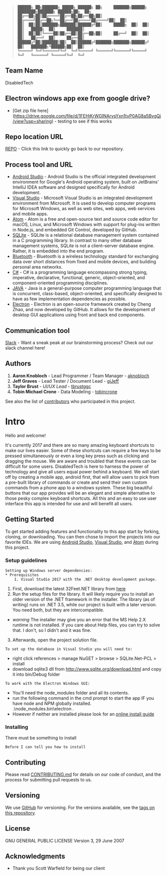 > ```
>██████╗ ██╗███████╗ █████╗ ██████╗ ██╗     ███████╗██████╗ ████████╗███████╗ ██████╗██╗  ██╗
>██╔══██╗██║██╔════╝██╔══██╗██╔══██╗██║     ██╔════╝██╔══██╗╚══██╔══╝██╔════╝██╔════╝██║  ██║
>██║  ██║██║███████╗███████║██████╔╝██║     █████╗  ██║  ██║   ██║   █████╗  ██║     ███████║
>██║  ██║██║╚════██║██╔══██║██╔══██╗██║     ██╔══╝  ██║  ██║   ██║   ██╔══╝  ██║     ██╔══██║
>██████╔╝██║███████║██║  ██║██████╔╝███████╗███████╗██████╔╝   ██║   ███████╗╚██████╗██║  ██║
>╚═════╝ ╚═╝╚══════╝╚═╝  ╚═╝╚═════╝ ╚══════╝╚══════╝╚═════╝    ╚═╝   ╚══════╝ ╚═════╝╚═╝  ╚═╝
> ```

## Team Name

DisabledTech

## Electron windows app exe from google drive?

* [Get zip file here] (https://drive.google.com/file/d/1FEHiKrWGINArvsYxn1tvP0AG8a5BvgQj/view?usp=sharing) - testing to see if this works

## Repo location URL

[REPO](https://github.com/soft-eng-practicum/disabledTech) - Click this link to quickly go back to our repository.

## Process tool and URL

* [Android Studio](https://developer.android.com/studio/index.html) - Android Studio is the official integrated development environment for Google's Android operating system, built on JetBrains' IntelliJ IDEA software and designed specifically for Android development.
* [Visual Studio](https://www.visualstudio.com/) - Microsoft Visual Studio is an integrated development environment from Microsoft. It is used to develop computer programs for Microsoft Windows, as well as web sites, web apps, web services and mobile apps.
* [Atom](https://atom.io/) - Atom is a free and open-source text and source code editor for macOS, Linux, and Microsoft Windows with support for plug-ins written in Node.js, and embedded Git Control, developed by GitHub.
* [SQLite](https://www.sqlite.org/) - SQLite is a relational database management system contained in a C programming library. In contrast to many other database management systems, SQLite is not a client–server database engine. Rather, it is embedded into the end program.
* [Bluetooth](https://www.bluetooth.com/) - Bluetooth is a wireless technology standard for exchanging data over short distances from fixed and mobile devices, and building personal area networks.
* [C#](https://docs.microsoft.com/en-us/dotnet/csharp/csharp) - C# is a programming language encompassing strong typing, imperative, declarative, functional, generic, object-oriented, and component-oriented programming disciplines.
* [JAVA](http://docs.oracle.com/javase/8/) - Java is a general-purpose computer programming language that is concurrent, class-based, object-oriented, and specifically designed to have as few implementation dependencies as possible.
* [Electron](https://electronjs.org/) - Electron is an open-source framework created by Cheng Zhao, and now developed by GitHub. It allows for the development of desktop GUI applications using front and back end components.

## Communication tool

[Slack](https://ggc-dev.slack.com/messages/C6R5CJVC6/) - Want a sneak peak at our brainstorming process?  Check out our slack channel here!

## Authors

1. **Aaron Knobloch** - Lead Programmer / Team Manager - [aknobloch](https://github.com/aknobloch)
2. **Jeff Graves** - Lead Tester / Document Lead - [giJeff](https://github.com/giJeff)
3. **Taylor Brust** - *UI/UX Lead* - [tbrustggc](https://github.com/tbrustggc)
4. **Tobin Michael Crone** - Data Modeling - [tobincrone](https://github.com/tobincrone)

See also the list of [contributors](https://github.com/soft-eng-practicum/disabledTech/graphs/contributors) who participated in this project.


# Intro

Hello and welcome!  

It's currently 2017 and there are so many amazing keyboard shortcuts to make our lives easier.  Some of these shortcuts can require a few keys to be pressed simultaneously or even a long key press such as clicking and dragging the mouse.  We are aware and troubled that these events can be difficult for some users.  DisabledTech is here to harness the power of technology and give all users equal power behind a keyboard.  We will start off by creating a mobile app, android first, that will allow users to pick from a pre-built library of commands or create and send their own custom commands from a phone app to a windows system.  These big beautiful buttons that our app provides will be an elegant and simple alternative to those pesky complex keyboard shortcuts.  All this and an easy to use user interface this app is intended for use and will benefit all users.

## Getting Started

To get started adding features and functionality to this app start by forking, cloning, or downloading.  You can then chose to import the projects into our favorite IDEs.  We are using [Android Studio](https://developer.android.com/studio/index.html), [Visual Studio](https://www.visualstudio.com/), and [Atom](https://atom.io/) during this project.  

### Setup guidelines
```
Setting up Windows server dependencies:
* Prerequisites
	1. Visual Studio 2017 with the .NET desktop development package.
```
1. First, download the latest 32Feet.NET library from [here](https://32feet.codeplex.com/releases/view/88941) 
2. Run the setup files for the library. It will likely require you to install an older version of the .NET framework in the installer. The library (as of writing) runs on .NET 3.5, while our project is built with a later version. You need both, but they are intercompatible. 
* *warning* The installer may give you an error that the MS Help 2.X runtime is not installed. If you care about Help files, you can try to solve that. I don't, so I didn't and it was fine. 
3. Afterwards, open the project solution file. 

```
To set up the database in Visual Studio you will need to:
```
* right click references > manage NuGET > browse > SQLite.Net-PCL > install
* download sqlite3 dll from http://www.sqlite.org/download.html and copy it into bin/Debug folder

```
To work with the Electron Windows GUI:
```
* You'll need the node_modules folder and all its contents.
* run the following command in the cmd prompt to start the app IF you have node and NPM globally installed.  
.\node_modules\.bin\electron .
* However if neither are installed please look for an [online install guide](http://blog.teamtreehouse.com/install-node-js-npm-windows)


### Installing

There must be something to install

```
Before I can tell you how to install
```

## Contributing

Please read [CONTRIBUTING.md](https://github.com/soft-eng-practicum/disabledTech/blob/master/CONTRIBUTING.md) for details on our code of conduct, and the process for submitting pull requests to us.

## Versioning

We use [GitHub](http://github.com/) for versioning. For the versions available, see the [tags on this repository](https://github.com/soft-eng-practicum/disabledTech/tags). 

## License

GNU GENERAL PUBLIC LICENSE Version 3, 29 June 2007

## Acknowledgments

* Thank you Scott Warfield for being our client
